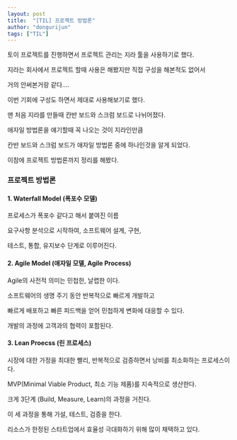 ```yaml
---
layout: post
title:  "[TIL] 프로젝트 방법론"
author: "dongurijun"
tags: ["TIL"]
---
```


토이 프로젝트를 진행하면서 프로젝트 관리는 지라 툴을 사용하기로 했다.

지라는 회사에서 프로젝트 할때 사용은 해봤지만 직접 구성을 해본적도 없어서 

거의 안써본거랑 같다.... 

이번 기회에 구성도 하면서 제대로 사용해보기로 했다.

맨 처음 지라를 만들때 칸반 보드와 스크럼 보드로 나뉘어졌다.

애자일 방법론을 얘기할때 꼭 나오는 것이 지라인만큼

칸반 보드와 스크럼 보드가 애자일 방법론 중에 하나인것을 알게 되었다.

이참에 프로젝트 방법론까지 정리를 해봤다.

### 프로젝트 방법론

#### 1. Waterfall Model (폭포수 모델)

프로세스가 폭포수 같다고 해서 붙여진 이름

요구사항 분석으로 시작하여, 소프트웨어 설계, 구현,

테스트, 통합, 유지보수 단계로 이루어진다.

#### 2. Agile Model (애자일 모델, Agile Process)

Agile의 사전적 의미는 민첩한, 날렵한 이다.

소프트웨어의 생명 주기 동안 반복적으로 빠르게 개발하고

빠르게 배포하고 빠른 피드백을 얻어 민첩하게 변화에 대응할 수 있다.

개발의 과정에 고객과의 협력이 포함된다.

#### 3. Lean Proecss (린 프로세스)

시장에 대한 가정을 최대한 빨리, 반복적으로 검증하면서 낭비를 최소화하는 프로세스이다.

MVP(Minimal Viable Product, 최소 기능 제품)를 지속적으로 생산한다.

크게 3단계 (Build, Measure, Learn)의 과정을 거친다.

이 세 과정을 통해 가설, 테스트, 검증을 한다.

리소스가 한정된 스타트업에서 효율성 극대화하기 위해 많이 채택하고 있다.
